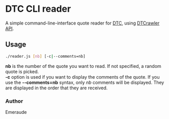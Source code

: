 # DTC CLI reader

A simple command-line-interface quote reader for [DTC](http://danstonchat.com), using [DTCrawler API](https://gitlab.com/Emeraude/DTCrawler).

## Usage

```bash
./reader.js [nb] [-c|--comments=nb]
```

**nb** is the number of the quote you want to read. If not specified, a random quote is picked.  
**-c** option is used if you want to display the comments of the quote. If you use the **--comments=nb** syntax, only *nb* comments will be displayed. They are displayed in the order that they are received.

### Author

Emeraude
